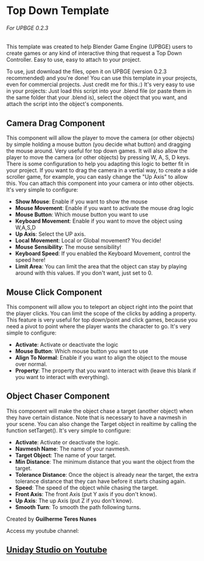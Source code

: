 # Top Down Template
###### For UPBGE 0.2.3
This template was created to help Blender Game Engine (UPBGE) users to create games or any kind of interactive thing that request a Top Down Controller. Easy to use, easy to attach to your project.

To use, just download the files, open it on UPBGE (version 0.2.3 recommended) and you're done!
You can use this template in your projects, even for commercial projects. Just credit me for this.:)
It's very easy to use in your projects: Just load this script into your .blend file (or paste them in the same folder that your .blend is), select the object that you want, and attach the script into the object's components.

## Camera Drag Component
This component will allow the player to move the camera (or other objects) by simple holding a mouse button (you decide what button) and dragging the mouse around. Very useful for top down games.
It will also allow the player to move the camera (or other objects) by pressing W, A, S, D keys.
There is some configuration to help you adapting this logic to better fit in your project. If you want to drag the camera in a vertial way, to create a side scroller game, for example, you can easly change the "Up Axis" to allow this.
You can attach this component into your camera or into other objects. It's very simple to configure:
- **Show Mouse**: Enable if you want to show the mouse
- **Mouse Movement**: Enable if you want to activate the mouse drag logic
- **Mouse Button**: Which mouse button you want to use
- **Keyboard Movement**: Enable if you want to move the object using W,A,S,D
- **Up Axis**: Select the UP axis.
- **Local Movement**: Local or Global movement? You decide!
- **Mouse Sensibility**: The mouse sensibility!
- **Keyboard Speed**: If you enabled the Keyboard Movement, control the speed here!
- **Limit Area**: You can limit the area that the object can stay by playing around with this values. If you don't want, just set to 0.

## Mouse Click Component
This component will allow you to teleport an object right into the point that the player clicks. You can limit the scope of the clicks by adding a property. This feature is very useful for top down/point and click games, because you need a pivot to point where the player wants the character to go.
It's very simple to configure:
- **Activate**: Activate or deactivate the logic
- **Mouse Button**: Which mouse button you want to use
- **Align To Normal**: Enable if you want to align the object to the mouse over normal.
- **Property**: The property that you want to interact with (leave this blank if you want to interact with everything).

## Object Chaser Component
This component will make the object chase a target (another object) when they have certain distance. Note that is necessary to have a navmesh in your scene.
You can also change the Target object in realtime by calling the function setTarget().
It's very simple to configure:
- **Activate**: Activate or deactivate the logic.
- **Navmesh Name**: The name of your navmesh.
- **Target Object**: The name of your target.
- **Min Distance**: The minimum distance that you want the object from the target.
- **Tolerance Distance**: Once the object is already near the target, the extra tolerance distance that they can have before it starts chasing again.
- **Speed**: The speed of the object while chasing the target.
- **Front Axis**: The front Axis (put Y axis if you don't know).
- **Up Axis**: The up Axis (put Z if you don't know).
- **Smooth Turn**: To smooth the path following turns.

Created by **Guilherme Teres Nunes**

Access my youtube channel:
## [Uniday Studio on Youtube](youtube.com/UnidayStudio)